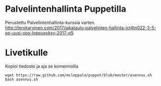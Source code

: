 # Palvelintenhallinta Puppetilla

Perustettu Palvelintenhallinta-kurssia varten. http://terokarvinen.com/2017/aikataulu-palvelinten-hallinta-ict4tn022-3-5-op-uusi-ops-loppusyksy-2017-p5

# Livetikulle

Kopioi tiedosto ja aja se komennoilla
```
wget https://raw.github.com/mcleppala/puppet/blob/master/asennus.sh
bash asennus.sh
```
